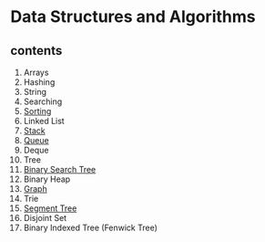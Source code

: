 # Data Structures and Algorithms

## contents
  1. Arrays
  2. Hashing
  3. String
  4. Searching
  5. [Sorting](https://github.com/Jigyansu-Nanda/Data-Structures-and-Algorithms/tree/master/05.%20Sorting)
  6. Linked List
  7. [Stack](https://github.com/Jigyansu-Nanda/Data-Structures-and-Algorithms/tree/master/07.%20Stack)
  8. [Queue](https://github.com/Jigyansu-Nanda/Data-Structures-and-Algorithms/tree/master/08.%20Queue)
  9. Deque
  10. Tree
  11. [Binary Search Tree](https://github.com/Jigyansu-Nanda/Data-Structures-and-Algorithms/tree/master/11.%20Binary%20Search%20Tree)
  12. Binary Heap
  13. [Graph](https://github.com/Jigyansu-Nanda/Data-Structures-and-Algorithms/tree/master/13.%20Graph)
  14. Trie
  15. [Segment Tree](https://github.com/Jigyansu-Nanda/Data-Structures-and-Algorithms/tree/master/15.%20Segment%20Tree)
  16. Disjoint Set
  17. Binary Indexed Tree (Fenwick Tree)
